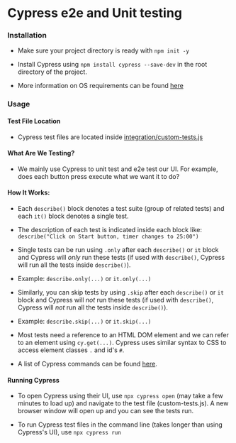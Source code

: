# Cypress e2e and Unit testing

### Installation
- Make sure your project directory is ready with `npm init -y`

- Install Cypress using `npm install cypress --save-dev` in the root directory of the project.

- More information on OS requirements can be found [here](https://docs.cypress.io/guides/getting-started/installing-cypress.html#)

### Usage

#### Test File Location
- Cypress test files are located inside [integration/custom-tests.js](integration/custom-tests.js)

#### What Are We Testing?
- We mainly use Cypress to unit test and e2e test our UI. For example, does each button press execute what we want it to do?

#### How It Works:
- Each `describe()` block denotes a test suite (group of related tests) and each `it()` block denotes a single test.
- The description of each test is indicated inside each block like: `describe("Click on Start button, timer changes to 25:00")`
- Single tests can be run using `.only` after each `describe()` or `it` block and Cypress will *only* run these tests (if used with `describe()`, Cypress will run all the tests inside `describe()`).
- Example: `describe.only(...)` or `it.only(...)`

- Similarly, you can skip tests by using `.skip` after each `describe()` or `it` block and Cypress will *not* run these tests (if used with `describe()`, Cypress will *not* run all the tests inside `describe()`).
- Example: `describe.skip(...)` or `it.skip(...)`

- Most tests need a reference to an HTML DOM element and we can refer to an element using `cy.get(...)`. Cypress uses similar syntax to CSS to access element classes `.` and id's `#`.

- A list of Cypress commands can be found [here](https://docs.cypress.io/guides/core-concepts/introduction-to-cypress.html#Chains-of-Commands).

#### Running Cypress
- To open Cypress using their UI, use `npx cypress open` (may take a few minutes to load up) and navigate to the test file (custom-tests.js). A new browser window will open up and you can see the tests run.

- To run Cypress test files in the command line (takes longer than using Cypress's UI), use `npx cypress run`
